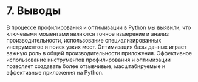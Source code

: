 # 7. Выводы

В процессе профилирования и оптимизации в Python мы выявили, что ключевыми моментами являются точное измерение и анализ производительности, использование специализированных инструментов и поиск узких мест. Оптимизация базы данных играет важную роль в общей производительности приложения. Эффективное использование инструментов профилирования и оптимизации позволяет создавать более отзывчивые, масштабируемые и эффективные приложения на Python.
